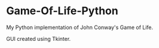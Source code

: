 # Game-Of-Life-Python
My Python implementation of John Conway's Game of Life.

GUI created using Tkinter.
